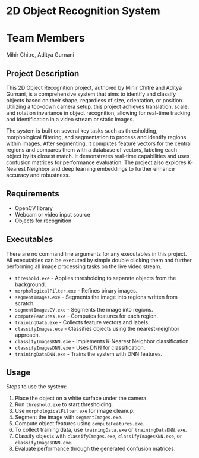 # 2D Object Recognition System

# Team Members

Mihir Chitre, Aditya Gurnani

## Project Description

This 2D Object Recognition project, authored by Mihir Chitre and Aditya Gurnani, is a comprehensive system that aims to identify and classify objects based on their shape, regardless of size, orientation, or position. Utilizing a top-down camera setup, this project achieves translation, scale, and rotation invariance in object recognition, allowing for real-time tracking and identification in a video stream or static images.

The system is built on several key tasks such as thresholding, morphological filtering, and segmentation to process and identify regions within images. After segmenting, it computes feature vectors for the central regions and compares them with a database of vectors, labeling each object by its closest match. It demonstrates real-time capabilities and uses confusion matrices for performance evaluation. The project also explores K-Nearest Neighbor and deep learning embeddings to further enhance accuracy and robustness.

## Requirements

- OpenCV library
- Webcam or video input source
- Objects for recognition

## Executables

There are no command line arguments for any executables in this project. All executables can be executed by simple double clicking them and further performing all image processing tasks on the live video stream.

- `threshold.exe` - Applies thresholding to separate objects from the background.
- `morphologicalFilter.exe` - Refines binary images.
- `segmentImages.exe` - Segments the image into regions written from scratch.
- `segmentImagesCV.exe` - Segments the image into regions.
- `computeFeatures.exe` - Computes features for each region.
- `trainingData.exe` - Collects feature vectors and labels.
- `classifyImages.exe` - Classifies objects using the nearest-neighbor approach.
- `classifyImagesKNN.exe` - Implements K-Nearest Neighbor classification.
- `classifyImagesDNN.exe` - Uses DNN for classification.
- `trainingDataDNN.exe` - Trains the system with DNN features.

## Usage

Steps to use the system:

1. Place the object on a white surface under the camera.
2. Run `threshold.exe` to start thresholding.
3. Use `morphologicalFilter.exe` for image cleanup.
4. Segment the image with `segmentImages.exe`.
5. Compute object features using `computeFeatures.exe`.
6. To collect training data, use `trainingData.exe` or `trainingDataDNN.exe`.
7. Classify objects with `classifyImages.exe`, `classifyImagesKNN.exe`, or `classifyImagesDNN.exe`.
8. Evaluate performance through the generated confusion matrices.

